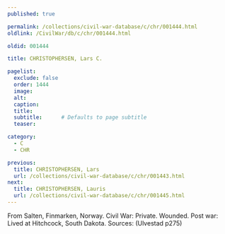 ```yaml
---
published: true

permalink: /collections/civil-war-database/c/chr/001444.html
oldlink: /CivilWar/db/c/chr/001444.html

oldid: 001444

title: CHRISTOPHERSEN, Lars C.

pagelist:
  exclude: false
  order: 1444
  image: 
  alt:
  caption:
  title:
  subtitle:      # Defaults to page subtitle
  teaser:

category: 
  - C 
  - CHR

previous:
  title: CHRISTOPHERSEN, Lars
  url: /collections/civil-war-database/c/chr/001443.html  
next:
  title: CHRISTOPHERSEN, Lauris
  url: /collections/civil-war-database/c/chr/001445.html   
---
```

From Salten, Finmarken, Norway. Civil War: Private. Wounded. Post war: Lived at Hitchcock, South Dakota. Sources: (Ulvestad p275)